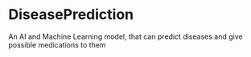 # DiseasePrediction
An AI and Machine Learning model, that can predict diseases and give possible medications to them
